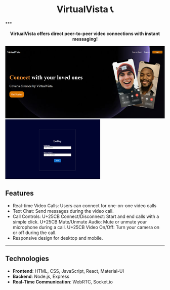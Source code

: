 <h1 align="center">VirtualVista 📞</h1>
***

<p align="center">
  <strong>VirtualVista offers direct peer-to-peer video connections with instant messaging!</strong>
</p>
<img src="assets/LandingPage.png"/>
<img src="assets/Lobby.png"  width="300" />


## Features
- Real-time Video Calls: Users can connect for one-on-one video calls
- Text Chat: Send messages during the video call.
- Call Controls:
   U+25CB Connect/Disconnect: Start and end calls with a simple click.
   U+25CB Mute/Unmute Audio: Mute or unmute your microphone during a call.
   U+25CB Video On/Off: Turn your camera on or off during the call.
- Responsive design for desktop and mobile.

_____

## Technologies
- **Frontend**: HTML, CSS, JavaScript, React, Material-UI
- **Backend**: Node.js, Express
- **Real-Time Communication**: WebRTC, Socket.io

  
